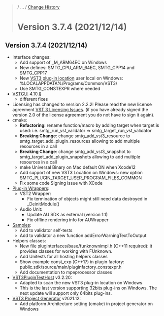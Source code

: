 >/ ... / [Change History](../Index.md)
>
># Version 3.7.4 (2021/12/14)

## Version 3.7.4 (2021/12/14)

- Interface changes:
    - Add support of _M_ARM64EC on Windows
    - New defines: SMTG_CPU_ARM_64EC, SMTG_CPP14 and SMTG_CPP17
    - New [VST3 plug-in location](/pages/Technical+Documentation/Locations+Format/Plugin+Locations.md) user local on Windows: %LOCALAPPDATA%/Programs/Common/VST3/
    - Use SMTG_CONSTEXPR where needed
- [VSTGUI](/pages/What+is+the+VST+3+SDK/VSTGUI.md) 4.10.§
    - different fixes
- Licensing has changed to version 2.2.2! Please read the new license agreement [VST 3 Licensing Issues](/pages/VST+3+Licensing/Index.md). (if you have already signed the version 2.0 of the license agreement you do not have to sign it again).
- cmake:
    - **Refactoring**: rename function/macro by adding target when target   is used: i.e. smtg_run_vst_validator =>   smtg_target_run_vst_validator
    - **Breaking Change**: change smtg_add_vst3_resource to   smtg_target_add_plugin_resources allowing to add multiple     resources in a call
    - **Breaking Change**: change smtg_add_vst3_snapshot to   smtg_target_add_plugin_snapshots allowing to add multiple     resources in a call
    - make Universal Binary on Mac default ON when Xcode12
    - Add support of new VST3 Location on Windows: new option SMTG_PLUGIN_TARGET_USER_PROGRAM_FILES_COMMON
    - Fix some code Signing issue with XCode
- [Plug-in Wrappers](/pages/What+is+the+VST+3+SDK/Wrappers/Index.md):
    - VST2 Wrapper:
        - Fix termination of objects might still need data destroyed in _DeinitModule()
    - Audio Unit:
        - Update AU SDK as external (version 1.1)
        - Fix offline rendering info for AUWrapper
- [Samples](/pages/What+is+the+VST+3+SDK/Plug-in+Examples.md):
    - Add to validator self-tests
    - Add to validator a new function addErrorWarningTextToOutput
- Helpers classes:
    - New file pluginterfaces/base/funknownimpl.h (C++11 required): it provides classes for working with FUnknown.
    - Add Unitests for all hosting helpers classes
    - Show example const_exp (C++17) in plugin factory: public.sdk/source/main/pluginfactory_constexpr.h
    - Add documentation to mpeprocessor classes
- [VST3PluginTestHost](/pages/What+is+the+VST+3+SDK/Plug-in+Test+Host.md) v3.2.20:
    - Adapted to scan the new VST3 plug-in location on Windows
    - This is the last version supporting 32bits plug-ins on Windows. The next update will support only 64bits plug-ins.
- [VST3 Project Generator](/pages/What+is+the+VST+3+SDK/Project+Generator.md) v2021.12:
    - Add platform Architecture setting (cmake) in project generator on Windows
